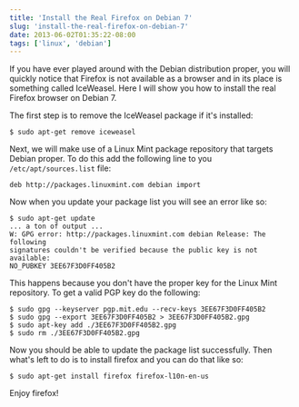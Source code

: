 ```yaml
---
title: 'Install the Real Firefox on Debian 7'
slug: 'install-the-real-firefox-on-debian-7'
date: 2013-06-02T01:35:22-08:00
tags: ['linux', 'debian']
---
```


If you have ever played around with the Debian distribution proper, you will
quickly notice that Firefox is not available as a browser and in its place is
something called IceWeasel. Here I will show you how to install the real Firefox
browser on Debian 7.

The first step is to remove the IceWeasel package if it's installed:

    $ sudo apt-get remove iceweasel

Next, we will make use of a Linux Mint package repository that targets Debian
proper. To do this add the following line to you `/etc/apt/sources.list` file:

    deb http://packages.linuxmint.com debian import

Now when you update your package list you will see an error like so:

    $ sudo apt-get update
    ... a ton of output ...
    W: GPG error: http://packages.linuxmint.com debian Release: The following
    signatures couldn't be verified because the public key is not available:
    NO_PUBKEY 3EE67F3D0FF405B2

This happens because you don't have the proper key for the Linux Mint
repository. To get a valid PGP key do the following:

    $ sudo gpg --keyserver pgp.mit.edu --recv-keys 3EE67F3D0FF405B2
    $ sudo gpg --export 3EE67F3D0FF405B2 > 3EE67F3D0FF405B2.gpg
    $ sudo apt-key add ./3EE67F3D0FF405B2.gpg
    $ sudo rm ./3EE67F3D0FF405B2.gpg

Now you should be able to update the package list successfully. Then what's left
to do is to install firefox and you can do that like so:

    $ sudo apt-get install firefox firefox-l10n-en-us

Enjoy firefox!

